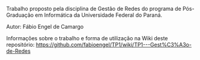 ﻿Trabalho proposto pela disciplina de Gestão de Redes do programa de Pós-Graduação em Informática da Universidade Federal do Paraná.

Autor: Fábio Engel de Camargo

Informações sobre o trabalho e forma de utilização na Wiki deste repositório:
https://github.com/fabioengel/TP1/wiki/TP1---Gest%C3%A3o-de-Redes
